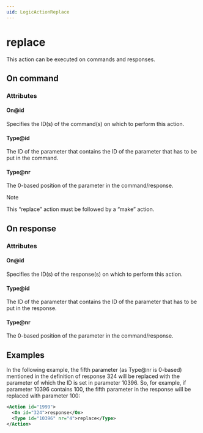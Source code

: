 ```yaml
---
uid: LogicActionReplace
---
```


# replace

This action can be executed on commands and responses.

## On command

### Attributes

#### On@id

Specifies the ID(s) of the command(s) on which to perform this action.

#### Type@id

The ID of the parameter that contains the ID of the parameter that has to be put in the command.

#### Type@nr

The 0-based position of the parameter in the command/response.

> [!NOTE]
> This “replace” action must be followed by a “make” action.

## On response

### Attributes

#### On@id

Specifies the ID(s) of the response(s) on which to perform this action.

#### Type@id

The ID of the parameter that contains the ID of the parameter that has to be put in the response.

#### Type@nr

The 0-based position of the parameter in the command/response.

## Examples

In the following example, the fifth parameter (as Type@nr is 0-based) mentioned in the definition of response 324 will be replaced with the parameter of which the ID is set in parameter 10396. So, for example, if parameter 10396 contains 100, the fifth parameter in the response will be replaced with parameter 100:

```xml
<Action id="1999">
  <On id="324">response</On>
  <Type id="10396" nr="4">replace</Type>
</Action>
```
